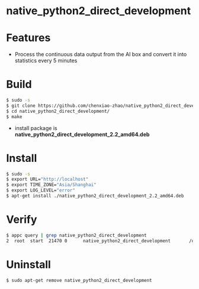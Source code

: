 # native_python2_direct_development

# Features

  - Process the continuous data output from the AI box and convert it into statistics every 5 minutes

# Build

```sh
$ sudo -s
$ git clone https://github.com/chenxiao-zhao/native_python2_direct_development.git
$ cd native_python2_direct_development/
$ make
```
  - install package is **native_python2_direct_development_2.2_amd64.deb**

# Install

```sh
$ sudo -s
$ export URL="http://localhost"
$ export TIME_ZONE="Asia/Shanghai"
$ export LOG_LEVEL="error"
$ apt-get install ./native_python2_direct_development_2.2_amd64.deb
```

# Verify

```sh
$ appc query | grep native_python2_direct_development
2  root  start  21470 0      native_python2_direct_development       /opt/personal/native_python2_direct_development/native_python2_direct_development
```

# Uninstall

```sh
$ sudo apt-get remove native_python2_direct_development
```